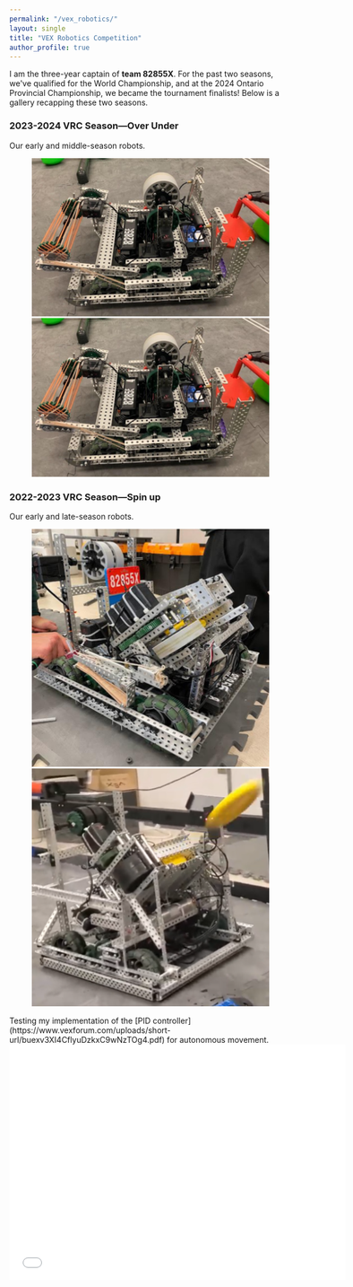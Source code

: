 ```yaml
---
permalink: "/vex_robotics/"
layout: single
title: "VEX Robotics Competition"
author_profile: true
---
```

I am the three-year captain of **team 82855X**. For the past two seasons, we've qualified for the World Championship, and at the 2024 Ontario Provincial Championship, we became the tournament finalists! Below is a gallery recapping these two seasons.

### 2023-2024 VRC Season—Over Under
Our early and middle-season robots.
<figure class="half">
    <img src="../assets/images/robotics/season2024/v1.png">
    <img src="../assets/images/robotics/season2024/v1.png">
</figure>

### 2022-2023 VRC Season—Spin up
Our early and late-season robots.
<figure class="half">
    <img src="../assets/images/robotics/season2023/v1.png">
    <img src="../assets/images/robotics/season2023/v2.png">
</figure>
Testing my implementation of the [PID controller](https://www.vexforum.com/uploads/short-url/buexv3XI4CflyuDzkxC9wNzTOg4.pdf) for autonomous movement.
<iframe width="600" height="420" src="../assets/images/robotics/season2023/pid_test.mp4" title="PID Demo" frameborder=0> </iframe>